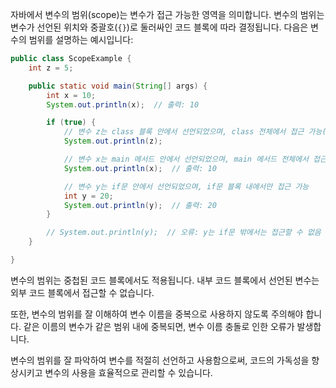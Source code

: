 자바에서 변수의 범위(scope)는 변수가 접근 가능한 영역을 의미합니다. 변수의 범위는 변수가 선언된 위치와 중괄호(`{}`)로 둘러싸인 코드 블록에 따라 결정됩니다. 다음은 변수의 범위를 설명하는 예시입니다:

```java
public class ScopeExample {
    int z = 5;

    public static void main(String[] args) {
        int x = 10;
        System.out.println(x);  // 출력: 10

        if (true) {
            // 변수 z는 class 블록 안에서 선언되었으며, class 전체에서 접근 가능(전역변수)
            System.out.println(z);

            // 변수 x는 main 메서드 안에서 선언되었으며, main 메서드 전체에서 접근 가능
            System.out.println(x);  // 출력: 10

            // 변수 y는 if문 안에서 선언되었으며, if문 블록 내에서만 접근 가능
            int y = 20;
            System.out.println(y);  // 출력: 20
        }

        // System.out.println(y);  // 오류: y는 if문 밖에서는 접근할 수 없음
    }

}
```

변수의 범위는 중첩된 코드 블록에서도 적용됩니다. 내부 코드 블록에서 선언된 변수는 외부 코드 블록에서 접근할 수 없습니다.

또한, 변수의 범위를 잘 이해하여 변수 이름을 중복으로 사용하지 않도록 주의해야 합니다. 같은 이름의 변수가 같은 범위 내에 중복되면, 변수 이름 충돌로 인한 오류가 발생합니다.

변수의 범위를 잘 파악하여 변수를 적절히 선언하고 사용함으로써, 코드의 가독성을 향상시키고 변수의 사용을 효율적으로 관리할 수 있습니다.
